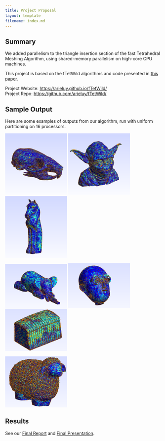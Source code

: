 ```yaml
---
title: Project Proposal
layout: template
filename: index.md
---
```


## Summary
We added parallelism to the triangle insertion section of the fast Tetrahedral Meshing Algorithm, using
shared-memory parallelism on high-core CPU machines.

This project is based on the fTetWild algorithms and code presented in <a href="https://cs.nyu.edu/~yixinhu/ftetwild.pdf">this paper</a>. 

Project Website: <https://arieluy.github.io/fTetWild/> <br>
Project Repo: <https://github.com/arieluy/fTetWild/>

## Sample Output
Here are some examples of outputs from our algorithm, run with uniform partitioning on 16 processors.
<p>
<img src="img/skull_output.png" alt="Skull output" width=200/>
<img src="img/yoda_output.png" alt="Yoda output" width=200/>
<img src="img/chess_output.png" alt="Chess output" width=200/>
</p>
<p>
<img src="img/mr_trunks_output.png" alt="Mr. Trunks output" width=200/>
<img src="img/keenan_output.png" alt="Mr. Guy output" width=200/>
<img src="img/bread_output.png" alt="Bread output" width=200/>
</p>
<p>
<img src="img/lamby.png" alt="Bread output" width=200/>
</p>

## Results
See our <a href="ParallelFinalReport.pdf" target="_blank">Final Report</a> and <a href="https://youtu.be/4iJxYMom9to" target="_blank">Final Presentation</a>.
